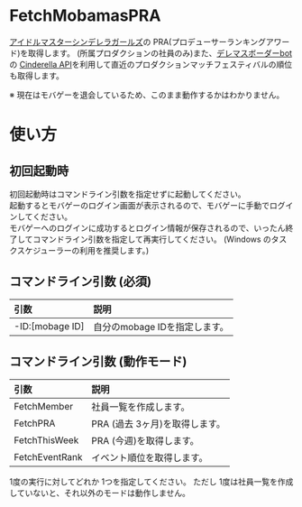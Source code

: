 # FetchMobamasPRA
[アイドルマスターシンデレラガールズ](http://www.mbga.jp/_game_intro?game_id=12008305)の PRA(プロデューサーランキングアワード)を取得します。 (所属プロダクションの社員のみ)また、[デレマスボーダーbot](https://pink-check.school/)の [Cinderella API](https://pink-check.school/api/v1/index)を利用して直近のプロダクションマッチフェスティバルの順位も取得します。  
    
※ 現在はモバゲーを退会しているため、このまま動作するかはわかりません。
# 使い方
## 初回起動時
初回起動時はコマンドライン引数を指定せずに起動してください。  
起動するとモバゲーのログイン画面が表示されるので、モバゲーに手動でログインしてください。  
モバゲーへのログインに成功するとログイン情報が保存されるので、いったん終了してコマンドライン引数を指定して再実行してください。
(Windows のタスクスケジューラーの利用を推奨します。)

## コマンドライン引数 (必須)
| 引数            | 説明                         | 
|:----------------|:-----------------------------|
| -ID:[mobage ID] | 自分のmobage IDを指定します。|

## コマンドライン引数 (動作モード)
| 引数           | 説明                          | 
|:---------------|:------------------------------|
| FetchMember    | 社員一覧を作成します。        |
| FetchPRA       | PRA (過去 3ヶ月)を取得します。|
| FetchThisWeek  | PRA (今週)を取得します。      |
| FetchEventRank | イベント順位を取得します。    |

1度の実行に対してどれか 1つを指定してください。
ただし 1度は社員一覧を作成していないと、それ以外のモードは動作しません。
